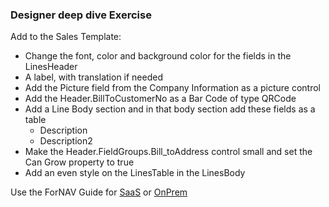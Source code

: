 ### Designer deep dive Exercise

Add to the Sales Template:
* Change the font, color and background color for the fields in the LinesHeader 
* A label, with translation if needed
* Add the Picture field from the Company Information as a picture control
* Add the Header.BillToCustomerNo as a Bar Code of type QRCode
* Add a Line Body section and in that body section add these fields as a table
  * Description
  * Description2
* Make the Header.FieldGroups.Bill_toAddress control small and set the Can Grow property to true
* Add an even style on the LinesTable in the LinesBody

Use the ForNAV Guide for [SaaS](https://renebrummel.github.io/ForNAVGuide/#/ForNAVForBCSaaS/DesignerExplained) or [OnPrem](https://renebrummel.github.io/ForNAVGuide/#/ForNAVForBCOnPrem/DesignerExplained)